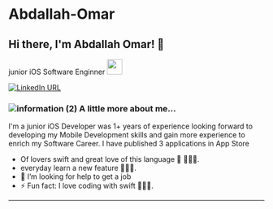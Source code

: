 
# Abdallah-Omar
<h2> Hi there, I'm Abdallah Omar! 👋</h2>
<p>junior iOS  Software Enginner </a><img src="https://media.giphy.com/media/WUlplcMpOCEmTGBtBW/giphy.gif" width="30"> 
</p>

[![LinkedIn URL](https://img.shields.io/static/v1?color=blue&label=linkedin&logo=linkedin&logoColor=white&style=for-the-badge&message=Connect)](https://www.linkedin.com/in/abdallah-omar-21b829165?lipi=urn%3Ali%3Apage%3Ad_flagship3_profile_view_base_contact_details%3BRZ3eoZ9aRd2yi2JK9uiLqA%3D%3D)

### ![information (2)](https://user-images.githubusercontent.com/41602889/146625378-ef93b978-e468-4ce1-a1eb-ac1ba7aa3aa0.png) A little more about me...  

I'm a junior iOS Developer was 1+ years of experience looking forward to developing my Mobile
Development skills and gain more experience to enrich my Software Career.
I have published 3 applications in App Store

-  Of lovers swift and great love of this language  🧑🏻‍💻.
-  everyday learn a new feature 🧑🏻‍💻.
- 🤔 I’m looking for help to get a  job
- ⚡ Fun fact: I love coding with swift  🧑🏻‍💻.

<hr/>
